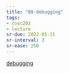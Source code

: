 ```yaml
---
title: "08-debugging"
tags: 
- cosc202 
- lecture
sr-due: 2022-05-11
sr-interval: 3
sr-ease: 250
---
```


[debugging](notes/debugging.md)
